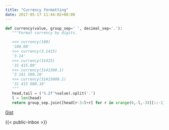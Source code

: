 ```yaml
---
title: "Currency formatting"
date: 2017-05-17 11:44:02+00:00
---
```

 ```python
def currency(value, group_sep=' ', decimal_sep='.'):
    """Format currency by digits.

    >>> currency(100)
    '100.00'
    >>> currency(3.1415)
    '3.14'
    >>> currency(31415)
    '31 415.00'
    >>> currency(3141500.1)
    '3 141 500.10'
    >>> currency(31415000.1)
    '31 415 000.10'
    """
    head,tail = ('%.2f'%value).split('.')
    l = len(head)
    return group_sep.join([head[r-3:l+r] for r in xrange(0,-l,-3)][::-1]) + decimal_sep + tail
```

[Gist](https://gist.github.com/histrio/ca0885dd8755ef479917172606c442e8#file-currency_formating-py) 

 {{< public-inbox \>}}
